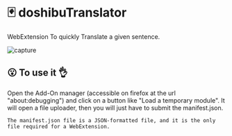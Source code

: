 #   :black_joker: doshibuTranslator
WebExtension To quickly Translate a given sentence.

![capture](https://cloud.githubusercontent.com/assets/25102672/26033568/30df3b5c-38af-11e7-97c8-7f05cbc4c7e6.PNG)

##  :open_mouth: To use it  :ok_hand:
Open the Add-On manager (accessible on firefox at the url "about:debugging") and click on a button like "Load a temporary module".
It will open a file uploader, then you will just have to submit the manifest.json.

```
The manifest.json file is a JSON-formatted file, and it is the only file required for a WebExtension.
```
